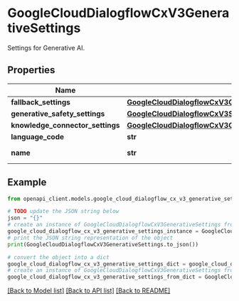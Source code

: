 # GoogleCloudDialogflowCxV3GenerativeSettings

Settings for Generative AI.

## Properties

Name | Type | Description | Notes
------------ | ------------- | ------------- | -------------
**fallback_settings** | [**GoogleCloudDialogflowCxV3GenerativeSettingsFallbackSettings**](GoogleCloudDialogflowCxV3GenerativeSettingsFallbackSettings.md) |  | [optional] 
**generative_safety_settings** | [**GoogleCloudDialogflowCxV3SafetySettings**](GoogleCloudDialogflowCxV3SafetySettings.md) |  | [optional] 
**knowledge_connector_settings** | [**GoogleCloudDialogflowCxV3GenerativeSettingsKnowledgeConnectorSettings**](GoogleCloudDialogflowCxV3GenerativeSettingsKnowledgeConnectorSettings.md) |  | [optional] 
**language_code** | **str** | Language for this settings. | [optional] 
**name** | **str** | Format: &#x60;projects//locations//agents//generativeSettings&#x60;. | [optional] 

## Example

```python
from openapi_client.models.google_cloud_dialogflow_cx_v3_generative_settings import GoogleCloudDialogflowCxV3GenerativeSettings

# TODO update the JSON string below
json = "{}"
# create an instance of GoogleCloudDialogflowCxV3GenerativeSettings from a JSON string
google_cloud_dialogflow_cx_v3_generative_settings_instance = GoogleCloudDialogflowCxV3GenerativeSettings.from_json(json)
# print the JSON string representation of the object
print(GoogleCloudDialogflowCxV3GenerativeSettings.to_json())

# convert the object into a dict
google_cloud_dialogflow_cx_v3_generative_settings_dict = google_cloud_dialogflow_cx_v3_generative_settings_instance.to_dict()
# create an instance of GoogleCloudDialogflowCxV3GenerativeSettings from a dict
google_cloud_dialogflow_cx_v3_generative_settings_from_dict = GoogleCloudDialogflowCxV3GenerativeSettings.from_dict(google_cloud_dialogflow_cx_v3_generative_settings_dict)
```
[[Back to Model list]](../README.md#documentation-for-models) [[Back to API list]](../README.md#documentation-for-api-endpoints) [[Back to README]](../README.md)


